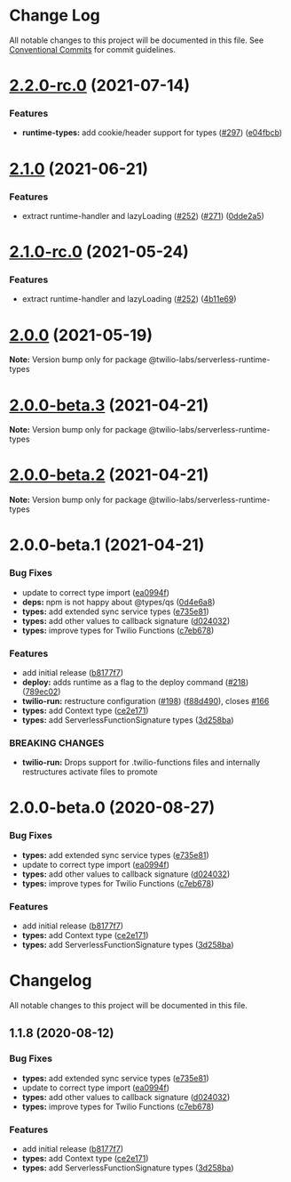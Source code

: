 # Change Log

All notable changes to this project will be documented in this file.
See [Conventional Commits](https://conventionalcommits.org) for commit guidelines.

# [2.2.0-rc.0](https://github.com/twilio-labs/serverless-toolkit/compare/@twilio-labs/serverless-runtime-types@2.1.0...@twilio-labs/serverless-runtime-types@2.2.0-rc.0) (2021-07-14)


### Features

* **runtime-types:** add cookie/header support for types ([#297](https://github.com/twilio-labs/serverless-toolkit/issues/297)) ([e04fbcb](https://github.com/twilio-labs/serverless-toolkit/commit/e04fbcbd89fdda2fe3c55928df5c630cd9989fa9))





# [2.1.0](https://github.com/twilio-labs/serverless-toolkit/compare/@twilio-labs/serverless-runtime-types@2.0.0...@twilio-labs/serverless-runtime-types@2.1.0) (2021-06-21)


### Features

* extract runtime-handler and lazyLoading ([#252](https://github.com/twilio-labs/serverless-toolkit/issues/252)) ([#271](https://github.com/twilio-labs/serverless-toolkit/issues/271)) ([0dde2a5](https://github.com/twilio-labs/serverless-toolkit/commit/0dde2a5a74035700e4ef6cf4b1c1189c78e2ff59))





# [2.1.0-rc.0](https://github.com/twilio-labs/serverless-toolkit/compare/@twilio-labs/serverless-runtime-types@2.0.0...@twilio-labs/serverless-runtime-types@2.1.0-rc.0) (2021-05-24)


### Features

* extract runtime-handler and lazyLoading ([#252](https://github.com/twilio-labs/serverless-toolkit/issues/252)) ([4b11e69](https://github.com/twilio-labs/serverless-toolkit/commit/4b11e693248e44a8c6db4a95cf90e79e00f7db08))





# [2.0.0](https://github.com/twilio-labs/serverless-toolkit/compare/@twilio-labs/serverless-runtime-types@2.0.0-beta.3...@twilio-labs/serverless-runtime-types@2.0.0) (2021-05-19)

**Note:** Version bump only for package @twilio-labs/serverless-runtime-types





# [2.0.0-beta.3](https://github.com/twilio-labs/serverless-toolkit/compare/@twilio-labs/serverless-runtime-types@2.0.0-beta.2...@twilio-labs/serverless-runtime-types@2.0.0-beta.3) (2021-04-21)

**Note:** Version bump only for package @twilio-labs/serverless-runtime-types





# [2.0.0-beta.2](https://github.com/twilio-labs/serverless-toolkit/compare/@twilio-labs/serverless-runtime-types@2.0.0-beta.1...@twilio-labs/serverless-runtime-types@2.0.0-beta.2) (2021-04-21)

**Note:** Version bump only for package @twilio-labs/serverless-runtime-types





# 2.0.0-beta.1 (2021-04-21)


### Bug Fixes

* update to correct type import ([ea0994f](https://github.com/twilio-labs/serverless-toolkit/commit/ea0994f598a550188794d84554e1d11b5edbc198))
* **deps:** npm is not happy about @types/qs ([0d4e6a8](https://github.com/twilio-labs/serverless-toolkit/commit/0d4e6a894d154996470b9ab4bdd9b72095b7bd94))
* **types:** add extended sync service types ([e735e81](https://github.com/twilio-labs/serverless-toolkit/commit/e735e81a3872a723b8276506eb046f6d327166c6))
* **types:** add other values to callback signature ([d024032](https://github.com/twilio-labs/serverless-toolkit/commit/d024032b8200d8c8fba41f557752b5b5a1ba9cf6))
* **types:** improve types for Twilio Functions ([c7eb678](https://github.com/twilio-labs/serverless-toolkit/commit/c7eb678ff3e8d0fd27ec595945ab944679e54177))


### Features

* add initial release ([b8177f7](https://github.com/twilio-labs/serverless-toolkit/commit/b8177f777b03582d607173e96f1c778e703a90e4))
* **deploy:** adds runtime as a flag to the deploy command ([#218](https://github.com/twilio-labs/serverless-toolkit/issues/218)) ([789ec02](https://github.com/twilio-labs/serverless-toolkit/commit/789ec027f1151be156e1fb01b4e4110ca0de9c44))
* **twilio-run:** restructure configuration ([#198](https://github.com/twilio-labs/serverless-toolkit/issues/198)) ([f88d490](https://github.com/twilio-labs/serverless-toolkit/commit/f88d49027980ee4c4d7f630918f860a987f13887)), closes [#166](https://github.com/twilio-labs/serverless-toolkit/issues/166)
* **types:** add Context type ([ce2e171](https://github.com/twilio-labs/serverless-toolkit/commit/ce2e17151520f5722327692f5f3c55f7dbbceef0))
* **types:** add ServerlessFunctionSignature types ([3d258ba](https://github.com/twilio-labs/serverless-toolkit/commit/3d258ba126cc976d967aa16012960e5185b6e6d2))


### BREAKING CHANGES

* **twilio-run:** Drops support for .twilio-functions files and internally restructures activate
files to promote





# 2.0.0-beta.0 (2020-08-27)


### Bug Fixes

* **types:** add extended sync service types ([e735e81](https://github.com/twilio-labs/serverless-toolkit/commit/e735e81a3872a723b8276506eb046f6d327166c6))
* update to correct type import ([ea0994f](https://github.com/twilio-labs/serverless-toolkit/commit/ea0994f598a550188794d84554e1d11b5edbc198))
* **types:** add other values to callback signature ([d024032](https://github.com/twilio-labs/serverless-toolkit/commit/d024032b8200d8c8fba41f557752b5b5a1ba9cf6))
* **types:** improve types for Twilio Functions ([c7eb678](https://github.com/twilio-labs/serverless-toolkit/commit/c7eb678ff3e8d0fd27ec595945ab944679e54177))


### Features

* add initial release ([b8177f7](https://github.com/twilio-labs/serverless-toolkit/commit/b8177f777b03582d607173e96f1c778e703a90e4))
* **types:** add Context type ([ce2e171](https://github.com/twilio-labs/serverless-toolkit/commit/ce2e17151520f5722327692f5f3c55f7dbbceef0))
* **types:** add ServerlessFunctionSignature types ([3d258ba](https://github.com/twilio-labs/serverless-toolkit/commit/3d258ba126cc976d967aa16012960e5185b6e6d2))





# Changelog

All notable changes to this project will be documented in this file.

<a name="1.1.8"></a>

## 1.1.8 (2020-08-12)

### Bug Fixes

- **types:** add extended sync service types ([e735e81](https://github.com/twilio-labs/twilio-runtime-types/commit/e735e81))
- update to correct type import ([ea0994f](https://github.com/twilio-labs/twilio-runtime-types/commit/ea0994f))
- **types:** add other values to callback signature ([d024032](https://github.com/twilio-labs/twilio-runtime-types/commit/d024032))
- **types:** improve types for Twilio Functions ([c7eb678](https://github.com/twilio-labs/twilio-runtime-types/commit/c7eb678))

### Features

- add initial release ([b8177f7](https://github.com/twilio-labs/twilio-runtime-types/commit/b8177f7))
- **types:** add Context type ([ce2e171](https://github.com/twilio-labs/twilio-runtime-types/commit/ce2e171))
- **types:** add ServerlessFunctionSignature types ([3d258ba](https://github.com/twilio-labs/twilio-runtime-types/commit/3d258ba))

